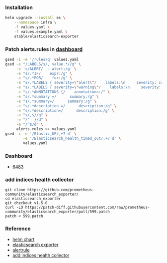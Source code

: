 ### Installation
```bash
helm upgrade --install es \
    --namespace infra \
    -f values.yaml \
    -f values.example.yaml \
    stable/elasticsearch-exporter
```

### Patch alerts.rules in [dashboard](https://grafana.com/grafana/dashboards/6483)
```bash
gsed -i -e '/rules/q' values.yaml
gsed -e "/LABELS/s/, value.*//g" \
     -e 's/ALERT/  - alert:/g' \
     -e "s/.*IF/    expr:/g" \
     -e "s/.*FOR/    for:/g" \
     -e "s/.*LABELS { severity=\"alert\"/    labels:\n     severity: critical/g" \
     -e "s/.*LABELS { severity=\"warning\"/    labels:\n     severity: warning/g" \
     -e "s/.*ANNOTATIONS {/    annotations:/" \
     -e "s/.*summary =/      summary:/g" \
     -e "s/.*summary=/      summary:/g" \
     -e "s/.*description =/      description:/g" \
     -e "s/.*description=/      description:/g" \
     -e "s/,$//g" \
     -e "/^  }/d" \
     -e "/^$/d" \
     alerts.rules >> values.yaml
gsed -i -e '/Elastic_UP/,+7 d' \
        -e '/Elasticsearch_health_timed_out/,+7 d' \
        values.yaml
```

### Dashboard
* [6483](https://grafana.com/grafana/dashboards/6483)

### add indices health collector
```
git clone https://github.com/prometheus-community/elasticsearch_exporter/
cd elasticsearch_exporter
git checkout v1.5.0
curl -LO https://patch-diff.githubusercontent.com/raw/prometheus-community/elasticsearch_exporter/pull/599.patch
patch < 599.patch
```

### Reference
* [helm chart](https://github.com/helm/charts/tree/master/stable/elasticsearch-exporter)
* [elasticsearch exporter](https://github.com/justwatchcom/elasticsearch_exporter)
* [alertrule](https://awesome-prometheus-alerts.grep.to/rules#elasticsearch)
* [add indices health collector](https://github.com/prometheus-community/elasticsearch_exporter/pull/599)
